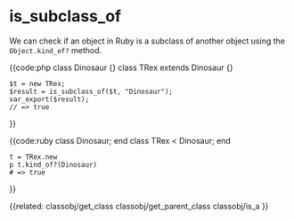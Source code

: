 # is_subclass_of

We can check if an object in Ruby is a subclass of another object using the
`Object.kind_of?` method.


{{code:php
    class Dinosaur {}
    class TRex extends Dinosaur {}

    $t = new TRex;
    $result = is_subclass_of($t, "Dinosaur");
    var_export($result);
    // => true
}}


{{code:ruby
    class Dinosaur; end
    class TRex < Dinosaur; end

    t = TRex.new
    p t.kind_of?(Dinosaur)
    # => true
}}


{{related:
    classobj/get_class
    classobj/get_parent_class
    classobj/is_a
}}

